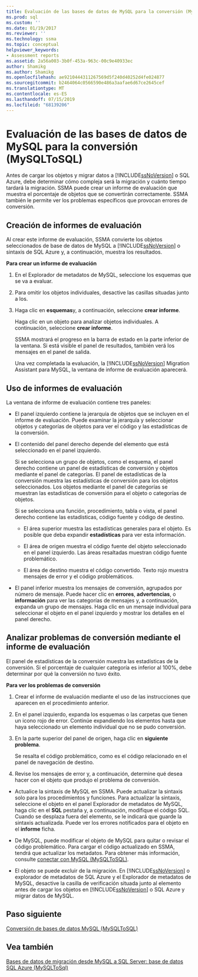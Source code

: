 ```yaml
---
title: Evaluación de las bases de datos de MySQL para la conversión (MySQLToSQL) | Microsoft Docs
ms.prod: sql
ms.custom: ''
ms.date: 01/19/2017
ms.reviewer: ''
ms.technology: ssma
ms.topic: conceptual
helpviewer_keywords:
- Assessment reports
ms.assetid: 2a56a003-3b0f-453a-963c-00c9e40933ec
author: Shamikg
ms.author: Shamikg
ms.openlocfilehash: ae9210444311267569d5f240d40252d4fe024877
ms.sourcegitcommit: b2464064c0566590e486a3aafae6d67ce2645cef
ms.translationtype: MT
ms.contentlocale: es-ES
ms.lasthandoff: 07/15/2019
ms.locfileid: "68139206"
---
```

# <a name="assessing-mysql-databases-for-conversion-mysqltosql"></a>Evaluación de las bases de datos de MySQL para la conversión (MySQLToSQL)
Antes de cargar los objetos y migrar datos a [!INCLUDE[ssNoVersion](../../includes/ssnoversion-md.md)] o SQL Azure, debe determinar cómo compleja será la migración y cuánto tiempo tardará la migración. SSMA puede crear un informe de evaluación que muestra el porcentaje de objetos que se convertirán correctamente. SSMA también le permite ver los problemas específicos que provocan errores de conversión.  
  
## <a name="creating-assessment-reports"></a>Creación de informes de evaluación  
Al crear este informe de evaluación, SSMA convierte los objetos seleccionados de base de datos de MySQL a [!INCLUDE[ssNoVersion](../../includes/ssnoversion-md.md)] o sintaxis de SQL Azure y, a continuación, muestra los resultados.  
  
**Para crear un informe de evaluación**  
  
1.  En el Explorador de metadatos de MySQL, seleccione los esquemas que se va a evaluar.  
  
2.  Para omitir los objetos individuales, desactive las casillas situadas junto a los.  
  
3.  Haga clic en **esquemas**y, a continuación, seleccione **crear informe**.  
  
    Haga clic en un objeto para analizar objetos individuales. A continuación, seleccione **crear informe**.  
  
    SSMA mostrará el progreso en la barra de estado en la parte inferior de la ventana. Si está visible el panel de resultados, también verá los mensajes en el panel de salida.  
  
    Una vez completada la evaluación, la [!INCLUDE[ssNoVersion](../../includes/ssnoversion-md.md)] Migration Assistant para MySQL, la ventana de informe de evaluación aparecerá.  
  
## <a name="using-assessment-reports"></a>Uso de informes de evaluación  
La ventana de informe de evaluación contiene tres paneles:  
  
-   El panel izquierdo contiene la jerarquía de objetos que se incluyen en el informe de evaluación. Puede examinar la jerarquía y seleccionar objetos y categorías de objetos para ver el código y las estadísticas de la conversión.  
  
-   El contenido del panel derecho depende del elemento que está seleccionado en el panel izquierdo.  
  
    Si se selecciona un grupo de objetos, como el esquema, el panel derecho contiene un panel de estadísticas de conversión y objetos mediante el panel de categorías. El panel de estadísticas de la conversión muestra las estadísticas de conversión para los objetos seleccionados. Los objetos mediante el panel de categorías se muestran las estadísticas de conversión para el objeto o categorías de objetos.  
  
    Si se selecciona una función, procedimiento, tabla o vista, el panel derecho contiene las estadísticas, código fuente y código de destino.  
  
    -   El área superior muestra las estadísticas generales para el objeto. Es posible que deba expandir **estadísticas** para ver esta información.  
  
    -   El área de origen muestra el código fuente del objeto seleccionado en el panel izquierdo. Las áreas resaltadas muestran código fuente problemático.  
  
    -   El área de destino muestra el código convertido. Texto rojo muestra mensajes de error y el código problemáticos.  
  
-   El panel inferior muestra los mensajes de conversión, agrupados por número de mensaje. Puede hacer clic en **errores**, **advertencias**, o **información** para ver las categorías de mensajes y, a continuación, expanda un grupo de mensajes. Haga clic en un mensaje individual para seleccionar el objeto en el panel izquierdo y mostrar los detalles en el panel derecho.  
  
## <a name="analyzing-conversion-problems-by-using-the-assessment-report"></a>Analizar problemas de conversión mediante el informe de evaluación  
El panel de estadísticas de la conversión muestra las estadísticas de la conversión. Si el porcentaje de cualquier categoría es inferior al 100%, debe determinar por qué la conversión no tuvo éxito.  
  
**Para ver los problemas de conversión**  
  
1.  Crear el informe de evaluación mediante el uso de las instrucciones que aparecen en el procedimiento anterior.  
  
2.  En el panel izquierdo, expanda los esquemas o las carpetas que tienen un icono rojo de error. Continúe expandiendo los elementos hasta que haya seleccionado un elemento individual que no se pudo conversión.  
  
3.  En la parte superior del panel de origen, haga clic en **siguiente problema**.  
  
    Se resalta el código problemático, como es el código relacionado en el panel de navegación de destino.  
  
4.  Revise los mensajes de error y, a continuación, determine qué desea hacer con el objeto que produjo el problema de conversión.  
  
-   Actualice la sintaxis de MySQL en SSMA. Puede actualizar la sintaxis solo para los procedimientos y funciones. Para actualizar la sintaxis, seleccione el objeto en el panel Explorador de metadatos de MySQL, haga clic en el **SQL** pestaña y, a continuación, modifique el código SQL. Cuando se desplaza fuera del elemento, se le indicará que guarde la sintaxis actualizada. Puede ver los errores notificados para el objeto en el **informe** ficha.  
  
-   De MySQL, puede modificar el objeto de MySQL para quitar o revisar el código problemático. Para cargar el código actualizado en SSMA, tendrá que actualizar los metadatos. Para obtener más información, consulte [conectar con MySQL &#40;MySQLToSQL&#41;](../../ssma/mysql/connecting-to-mysql-mysqltosql.md).  
  
-   El objeto se puede excluir de la migración. En [!INCLUDE[ssNoVersion](../../includes/ssnoversion-md.md)] o explorador de metadatos de SQL Azure y el Explorador de metadatos de MySQL, desactive la casilla de verificación situada junto al elemento antes de cargar los objetos en [!INCLUDE[ssNoVersion](../../includes/ssnoversion-md.md)] o SQL Azure y migrar datos de MySQL.  
  
## <a name="next-step"></a>Paso siguiente  
[Conversión de bases de datos MySQL &#40;MySQLToSQL&#41;](../../ssma/mysql/converting-mysql-databases-mysqltosql.md)  
  
## <a name="see-also"></a>Vea también  
[Bases de datos de migración desde MySQL a SQL Server: base de datos SQL Azure &#40;MySQLToSql&#41;](../../ssma/mysql/migrating-mysql-databases-to-sql-server-azure-sql-db-mysqltosql.md)  
  
